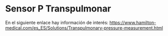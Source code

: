 # Sensor P Transpulmonar

En el siguiente enlace hay información de interés: https://www.hamilton-medical.com/es_ES/Solutions/Transpulmonary-pressure-measurement.html
